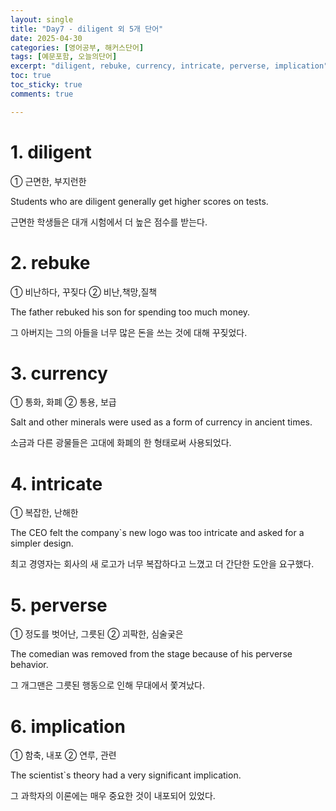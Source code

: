 ```yaml
---
layout: single
title: "Day7 - diligent 외 5개 단어"
date: 2025-04-30
categories: [영어공부, 해커스단어]
tags: [예문포함, 오늘의단어]
excerpt: "diligent, rebuke, currency, intricate, perverse, implication"
toc: true
toc_sticky: true
comments: true

---
```


# 1. diligent
① 근면한, 부지런한

Students who are diligent generally get higher scores on tests.

근면한 학생들은 대개 시험에서 더 높은 점수를 받는다.

# 2. rebuke
① 비난하다, 꾸짖다 ② 비난,책망,질책

The father rebuked his son for spending too much money.

그 아버지는 그의 아들을 너무 많은 돈을 쓰는 것에 대해 꾸짖었다.

# 3. currency
① 통화, 화폐 ② 통용, 보급

Salt and other minerals were used as a form of currency in ancient times.

소금과 다른 광물들은 고대에 화폐의 한 형태로써 사용되었다.

# 4. intricate
① 복잡한, 난해한

The CEO felt the company`s new logo was too intricate and asked for a simpler design.

최고 경영자는 회사의 새 로고가 너무 복잡하다고 느꼈고 더 간단한 도안을 요구했다.

# 5. perverse
① 정도를 벗어난, 그릇된 ② 괴팍한, 심술궂은

The comedian was removed from the stage because of his perverse behavior.

그 개그맨은 그릇된 행동으로 인해 무대에서 쫓겨났다.

# 6. implication
① 함축, 내포 ② 연루, 관련

The scientist`s theory had a very significant implication.

그 과학자의 이론에는 매우 중요한 것이 내포되어 있었다.